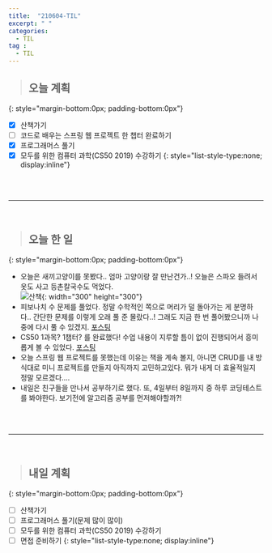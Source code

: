 ```yaml
---
title:  "210604-TIL"
excerpt: " "
categories: 
  - TIL
tag : 
  - TIL
---
```



> ## 오늘 계획
{: style="margin-bottom:0px; padding-bottom:0px"}

- [X] 산책가기
- [ ] 코드로 배우는 스프링 웹 프로젝트 한 챕터 완료하기
- [X] 프로그래머스 풀기
- [X] 모두를 위한 컴퓨터 과학(CS50 2019) 수강하기
{: style="list-style-type:none; display:inline"}

<br><br>

-----------------------

<br>

> ## 오늘 한 일
{: style="margin-bottom:0px; padding-bottom:0px"}


- 오늘은 새끼고양이를 못봤다.. 엄마 고양이랑 잘 만난건가..! 오늘은 스파오 들려서 옷도 사고 등촌칼국수도 먹었다.  <br> ![산책](https://user-images.githubusercontent.com/70805241/120828891-0389de80-c598-11eb-8f08-63ccb36aba4d.png){: width="300" height="300"}
- 피보나치 수 문제를 풀었다. 정말 수학적인 쪽으로 머리가 덜 돌아가는 게 분명하다.. 간단한 문제를 이렇게 오래 풀 준 몰랐다..! 그래도 지금 한 번 풀어봤으니까 나중에 다시 풀 수 있겠지. [포스팅](https://techhan.github.io/algorithm/programmers-46/)
- CS50 1과목? 1챕터? 를 완료했다! 수업 내용이 지루할 틈이 없이 진행되어서 흥미롭게 볼 수 있었다. [포스팅](https://techhan.github.io/study/CS50-01/)
- 오늘 스프링 웹 프로젝트를 못했는데 이유는 책을 계속 볼지, 아니면 CRUD를 내 방식대로 미니 프로젝트를 만들지 아직까지 고민하고있다. 뭐가 내게 더 효율적일지 정말 모르겠다....
- 내일은 친구들을 만나서 공부하기로 했다. 또, 4일부터 8일까지 중 하루 코딩테스트를 봐야한다. 보기전에 알고리즘 공부를 먼저해야할까?!

<br><br>

---------

<br>

> ## 내일 계획
{: style="margin-bottom:0px; padding-bottom:0px"}


- [ ] 산책가기
- [ ] 프로그래머스 풀기(문제 많이 많이)
- [ ] 모두를 위한 컴퓨터 과학(CS50 2019) 수강하기
- [ ] 면접 준비하기
{: style="list-style-type:none; display:inline"}